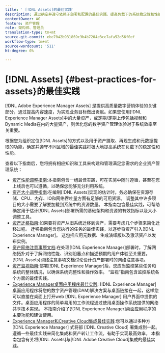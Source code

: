 ```yaml
---
title: ' [!DNL Assets]的最佳实践'
description: 通过确定并遵守依赖于部署和配置的最佳实践，提高负载下的系统稳定性和性能。
contentOwner: AG
feature: 资产管理
role: 架构师、管理员
translation-type: tm+mt
source-git-commit: ebe7042b931869c3b4b7204e3ce7afa52d56f0ef
workflow-type: tm+mt
source-wordcount: '511'
ht-degree: 0%

---
```



# [!DNL Assets] {#best-practices-for-assets}的最佳实践

[!DNL Adobe Experience Manager Assets] 是提供高质量数字营销体验的关键部分，通过提高内容速度，为实现业务目标做出贡献。如果您使用[!DNL Experience Manager Assets]中的大量资产，或定期/定期上传包括视频和Dynamic Media在内的大量资产，则优化您的数字资产管理体验对于系统效率至关重要。

根据您为组织定位[!DNL Assets]的方式以及用于资产摄取、再现生成和元数据提取的功能，确定并遵守不同区域的最佳实践将极大地提高系统在负载下的稳定性和性能。

查看以下指南后，您将拥有相应知识和工具来构建和管理满足您需求的企业资产管理系统：

* [资产性能调整指南](/help/assets/performance-tuning-guidelines.md):本指南包含一组最佳实践，可在实施中随时遵循，甚至在您上线后也可以遵循，以确保您能够充分利用系统。
* [资产大小调整指南](/help/assets/assets-sizing-guide.md):在编制[!DNL Assets]实现的估计时，务必确保在资源存储、CPU、内存、IO和网络吞吐量方面有足够的可用资源。 调整其中许多项目的大小需要了解要加载到系统中的资源数量。 本指南包含最佳实践，可帮助确定用于估计[!DNL Assets]部署所需的基础架构和资源的有效指标以及大小调整工具。
* [资产迁移指南](/help/assets/assets-migration-guide.md):如果要将资产从旧系统迁移到资产，需要考虑几个步骤来简化迁移过程。 迁移指南包含您执行的任务的最佳实践，以逐步将资产引入[!DNL Experience Manager]。 这包括应用元数据、生成演绎版以及激活资产以发布实例。
* [资产网络注意事项文档](/help/assets/assets-network-considerations.md):在处理[!DNL Experience Manager]部署时，了解网络拓扑对于了解网络性能、识别阻塞点和描述预期的用户体验至关重要。 [!DNL Assets]网络注意事项文档讨论设计资产部署时的网络注意事项。
* [资产监视指南](/help/assets/assets-monitoring-best-practices.md):部署[!DNL Experience Manager]后，您应当监控某些任务和系统的整体情况，以确保系统完整性和操作效率。 “监视”指南包含监控系统各个方面的最佳实践。
* [Experience Manager桌面应用程序最佳实践](https://experienceleague.adobe.com/docs/experience-manager-desktop-app/using/introduction.html): [!DNL Experience Manager] 桌面应用程序将您的数字资产管理(DAM)解决方案与桌面链接在一起，这样您可以直接在桌面上打开web [!DNL Experience Manager] 用户界面中提供的文件。桌面应用程序的简单易用的工作流程通过使用桌面操作系统提供的网络共享技术实现。 本指南介绍了[!DNL Experience Manager]桌面应用程序的主要功能和建议使用。
* [Experience Manager和Creative Cloud集成最佳实践](/help/assets/aem-cc-integration-best-practices.md):您可以通过多种方 [!DNL Experience Manager] 式将部 [!DNL Creative Cloud] 署集成到一起。遵循一些最佳实践来简化集成和资产转让工作流，有助于实现最高效率。 本指南包含有关将[!DNL Assets]与[!DNL Adobe Creative Cloud]集成的最佳实践。
